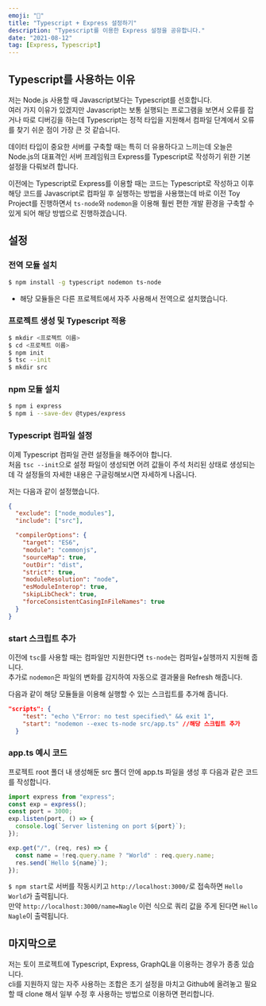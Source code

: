 ```yaml
---
emoji: "📢"
title: "Typescript + Express 설정하기"
description: "Typescript를 이용한 Express 설정을 공유합니다."
date: "2021-08-12"
tag: [Express, Typescript]
---
```


## Typescript를 사용하는 이유

저는 Node.js 사용할 때 Javascript보다는 Typescript를 선호합니다.
<br>여러 가지 이유가 있겠지만 Javascript는 보통 실행되는 프로그램을 보면서 오류를 잡거나 따로 디버깅을 하는데 Typescript는 정적 타입을 지원해서 컴파일 단계에서 오류를 찾기 쉬운 점이 가장 큰 것 같습니다.

데이터 타입이 중요한 서버를 구축할 때는 특히 더 유용하다고 느끼는데 오늘은 Node.js의 대표격인 서버 프레임워크 Express를 Typescript로 작성하기 위한 기본 설정을 다뤄보려 합니다.

이전에는 Typescript로 Express를 이용할 때는 코드는 Typescript로 작성하고 이후 해당 코드를 Javascript로 컴파일 후 실행하는 방법을 사용했는데 바로 이전 Toy Project를 진행하면서 `ts-node`와 `nodemon`을 이용해 훨씬 편한 개발 환경을 구축할 수 있게 되어 해당 방법으로 진행하겠습니다.

## 설정

### 전역 모듈 설치

```bash
$ npm install -g typescript nodemon ts-node
```

- 해당 모듈들은 다른 프로젝트에서 자주 사용해서 전역으로 설치했습니다.

### 프로젝트 생성 및 Typescript 적용

```bash
$ mkdir <프로젝트 이름>
$ cd <프로젝트 이름>
$ npm init
$ tsc --init
$ mkdir src
```

### npm 모듈 설치

```bash
$ npm i express
$ npm i --save-dev @types/express
```

### Typescript 컴파일 설정

이제 Typescript 컴파일 관련 설정들을 해주어야 합니다.
<br>처음 `tsc --init`으로 설정 파일이 생성되면 어려 값들이 주석 처리된 상태로 생성되는데 각 설정들의 자세한 내용은 구글링해보시면 자세하게 나옵니다.

저는 다음과 같이 설정했습니다.

```json
{
  "exclude": ["node_modules"],
  "include": ["src"],

  "compilerOptions": {
    "target": "ES6",
    "module": "commonjs",
    "sourceMap": true,
    "outDir": "dist",
    "strict": true,
    "moduleResolution": "node",
    "esModuleInterop": true,
    "skipLibCheck": true,
    "forceConsistentCasingInFileNames": true
  }
}
```

### start 스크립트 추가

이전에 `tsc`를 사용할 때는 컴파일만 지원한다면 `ts-node`는 컴파일+실행까지 지원해 줍니다.
<br>추가로 `nodemon`은 파일의 변화를 감지하여 자동으로 결과물을 Refresh 해줍니다.

다음과 같이 해당 모듈들을 이용해 실행할 수 있는 스크립트를 추가해 줍니다.

```json
"scripts": {
    "test": "echo \"Error: no test specified\" && exit 1",
    "start": "nodemon --exec ts-node src/app.ts" //해당 스크립트 추가
  }
```

### app.ts 예시 코드

프로젝트 root 폴더 내 생성해둔 src 폴더 안에 app.ts 파일을 생성 후 다음과 같은 코드를 작성합니다.

```typescript
import express from "express";
const exp = express();
const port = 3000;
exp.listen(port, () => {
  console.log(`Server listening on port ${port}`);
});

exp.get("/", (req, res) => {
  const name = !req.query.name ? "World" : req.query.name;
  res.send(`Hello ${name}`);
});
```

`$ npm start`로 서버를 작동시키고 `http://localhost:3000/`로 접속하면 `Hello World`가 출력됩니다.
<br>만약 `http://localhost:3000/name=Nagle` 이런 식으로 쿼리 값을 주게 된다면 `Hello Nagle`이 출력됩니다.

## 마지막으로

저는 토이 프로젝트에 Typescript, Express, GraphQL을 이용하는 경우가 종종 있습니다.
<br> cli를 지원하지 않는 자주 사용하는 조합은 초기 설정을 마치고 Github에 올려놓고 필요할 때 clone 해서 일부 수정 후 사용하는 방법으로 이용하면 편리합니다.
